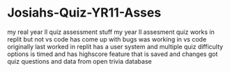 # Josiahs-Quiz-YR11-Asses
my real year ll quiz assessment stuff 
my year ll assesment quiz works in replit but not vs code has come up with bugs was working in vs code originally last worked in replit has a user system and multiple quiz difficulty options is timed  and has highscore feature that is saved and changes
got quiz questions and data from open trivia database
